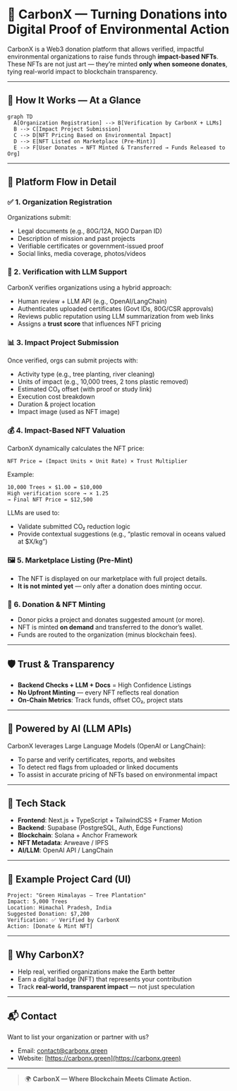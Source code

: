 # 🌱 CarbonX — Turning Donations into Digital Proof of Environmental Action

CarbonX is a Web3 donation platform that allows verified, impactful environmental organizations to raise funds through **impact-based NFTs**. These NFTs are not just art — they’re minted **only when someone donates**, tying real-world impact to blockchain transparency.

---

## 📌 How It Works — At a Glance

```mermaid
graph TD
  A[Organization Registration] --> B[Verification by CarbonX + LLMs]
  B --> C[Impact Project Submission]
  C --> D[NFT Pricing Based on Environmental Impact]
  D --> E[NFT Listed on Marketplace (Pre-Mint)]
  E --> F[User Donates → NFT Minted & Transferred → Funds Released to Org]
```

---

## 🧰 Platform Flow in Detail

### ✅ 1. Organization Registration

Organizations submit:

* Legal documents (e.g., 80G/12A, NGO Darpan ID)
* Description of mission and past projects
* Verifiable certificates or government-issued proof
* Social links, media coverage, photos/videos

### 🔎 2. Verification with LLM Support

CarbonX verifies organizations using a hybrid approach:

* Human review + LLM API (e.g., OpenAI/LangChain)
* Authenticates uploaded certificates (Govt IDs, 80G/CSR approvals)
* Reviews public reputation using LLM summarization from web links
* Assigns a **trust score** that influences NFT pricing

### 📊 3. Impact Project Submission

Once verified, orgs can submit projects with:

* Activity type (e.g., tree planting, river cleaning)
* Units of impact (e.g., 10,000 trees, 2 tons plastic removed)
* Estimated CO₂ offset (with proof or study link)
* Execution cost breakdown
* Duration & project location
* Impact image (used as NFT image)

### 💰 4. Impact-Based NFT Valuation

CarbonX dynamically calculates the NFT price:

```
NFT Price = (Impact Units × Unit Rate) × Trust Multiplier
```

Example:

```
10,000 Trees × $1.00 = $10,000
High verification score → × 1.25
→ Final NFT Price = $12,500
```

LLMs are used to:

* Validate submitted CO₂ reduction logic
* Provide contextual suggestions (e.g., “plastic removal in oceans valued at \$X/kg”)

### 🖼️ 5. Marketplace Listing (Pre-Mint)

* The NFT is displayed on our marketplace with full project details.
* **It is not minted yet** — only after a donation does minting occur.

### 🎁 6. Donation & NFT Minting

* Donor picks a project and donates suggested amount (or more).
* NFT is minted **on demand** and transferred to the donor’s wallet.
* Funds are routed to the organization (minus blockchain fees).

---

## 🛡️ Trust & Transparency

* **Backend Checks + LLM + Docs** = High Confidence Listings
* **No Upfront Minting** — every NFT reflects real donation
* **On-Chain Metrics**: Track funds, offset CO₂, project stats

---

## 🧠 Powered by AI (LLM APIs)

CarbonX leverages Large Language Models (OpenAI or LangChain):

* To parse and verify certificates, reports, and websites
* To detect red flags from uploaded or linked documents
* To assist in accurate pricing of NFTs based on environmental impact

---

## 🔧 Tech Stack

* **Frontend**: Next.js + TypeScript + TailwindCSS + Framer Motion
* **Backend**: Supabase (PostgreSQL, Auth, Edge Functions)
* **Blockchain**: Solana + Anchor Framework
* **NFT Metadata**: Arweave / IPFS
* **AI/LLM**: OpenAI API / LangChain

---

## 📌 Example Project Card (UI)

```
Project: "Green Himalayas — Tree Plantation"
Impact: 5,000 Trees
Location: Himachal Pradesh, India
Suggested Donation: $7,200
Verification: ✅ Verified by CarbonX
Action: [Donate & Mint NFT]
```

---

## 🤝 Why CarbonX?

* Help real, verified organizations make the Earth better
* Earn a digital badge (NFT) that represents your contribution
* Track **real-world, transparent impact** — not just speculation

---

## 📬 Contact

Want to list your organization or partner with us?

* Email: [contact@carbonx.green](mailto:contact@carbonx.green)
* Website: [https://carbonx.green](https://carbonx.green)

---

> 🌍 **CarbonX — Where Blockchain Meets Climate Action.**
